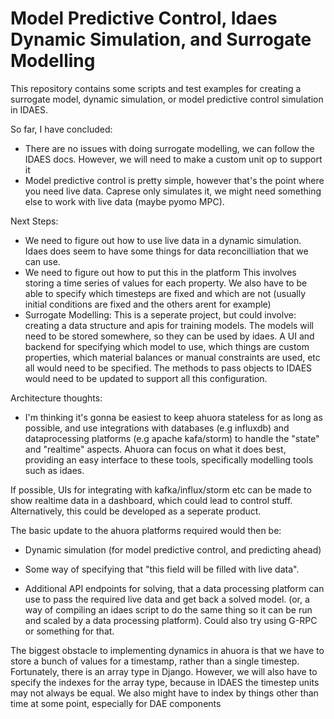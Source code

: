 # Model Predictive Control, Idaes Dynamic Simulation, and Surrogate Modelling

This repository contains some scripts and test examples for creating a surrogate model, dynamic simulation,
or model predictive control simulation in IDAES.

So far, I have concluded:

- There are no issues with doing surrogate modelling, we can follow the IDAES docs. However, we will need to make a custom unit op to support it
- Model predictive control is pretty simple, however that's the point where you need live data. Caprese only simulates it, we might need something else to work with live data (maybe pyomo MPC).


Next Steps:

- We need to figure out how to use live data in a dynamic simulation. Idaes does seem to have some things for data reconcilliation that we can use.
- We need to figure out how to put this in the platform This involves storing a time series of values for each property. We also have to be able to specify which timesteps are fixed and which are not (usually initial conditions are fixed and the others arent for example)
- Surrogate Modelling: This is a seperate project, but could involve: creating a data structure and apis for training models. The models will need to be stored somewhere, so they can be used by idaes. A UI and backend for specifying which model to use, which things are custom properties, which material balances or manual constraints are used, etc all would need to be specified. The methods to pass objects to IDAES would need to be updated to support all this configuration.


Architecture thoughts:

- I'm thinking it's gonna be easiest to keep ahuora stateless for as long as possible, and use integrations with databases (e.g influxdb) and dataprocessing platforms (e.g apache kafa/storm) to handle the "state" and "realtime" aspects. Ahuora can focus on what it does best, providing an easy interface to these tools, specifically modelling tools such as idaes. 

If possible, UIs for integrating with kafka/influx/storm etc can be made to show realtime data in a dashboard, which could lead to control stuff. Alternatively, this could be developed as a seperate product.

The basic update to the ahuora platforms required would then be:
- Dynamic simulation (for model predictive control, and predicting ahead)
- Some way of specifying that "this field will be filled with live data". 

- Additional API endpoints for solving, that a data processing platform can use to pass the required live data and get back a solved model. (or, a way of compiling an idaes script to do the same thing so it can be run and scaled by a data processing platform). Could also try using G-RPC or something for that.

The biggest obstacle to implementing dynamics in ahuora is that we have to store a bunch of values for a timestamp, rather than a single timestep. Fortunately, there is an array type in Django. However, we will also have to specify the indexes for the array type, because in IDAES the timestep units may not always be equal. We also might have to index by things other than time at some point, especially for DAE components

